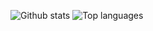 ![Github stats](https://github-readme-stats.vercel.app/api?username=rmharp)
![Top languages](https://github-readme-stats.vercel.app/api/top-langs/?username=rmharp&size_weight=0.5&count_weight=0.5&layout=compact)
